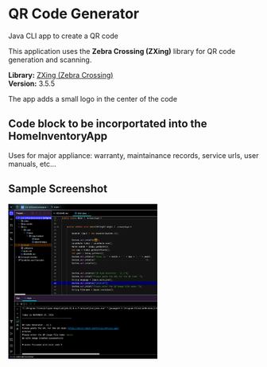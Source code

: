 # QR Code Generator

Java CLI app to create a QR code 

This application uses the **Zebra Crossing (ZXing)** library for QR code generation and scanning.

**Library:** [ZXing (Zebra Crossing)](https://github.com/zxing/zxing)  
**Version:** 3.5.5

The app adds a small logo in the center of the code

## Code block to be incorportated into the HomeInventoryApp

Uses for major appliance: warranty, maintainance records, service urls, user manuals, etc...

## Sample Screenshot

<img src="readme-image.png" alt="sample image" style="width: 60%; max-width: 300px;">
